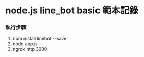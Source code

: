 # node.js line_bot basic 範本記錄

### 執行步驟
1. npm install linebot --save
2. node app.js
3. ngrok http 3000
